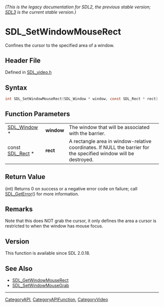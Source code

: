 ###### (This is the legacy documentation for SDL2, the previous stable version; [SDL3](https://wiki.libsdl.org/SDL3/) is the current stable version.)
# SDL_SetWindowMouseRect

Confines the cursor to the specified area of a window.

## Header File

Defined in [SDL_video.h](https://github.com/libsdl-org/SDL/blob/SDL2/include/SDL_video.h)

## Syntax

```c
int SDL_SetWindowMouseRect(SDL_Window * window, const SDL_Rect * rect);
```

## Function Parameters

|                              |            |                                                                                                                  |
| ---------------------------- | ---------- | ---------------------------------------------------------------------------------------------------------------- |
| [SDL_Window](SDL_Window) *   | **window** | The window that will be associated with the barrier.                                                             |
| const [SDL_Rect](SDL_Rect) * | **rect**   | A rectangle area in window-relative coordinates. If NULL the barrier for the specified window will be destroyed. |

## Return Value

(int) Returns 0 on success or a negative error code on failure; call
[SDL_GetError](SDL_GetError)() for more information.

## Remarks

Note that this does NOT grab the cursor, it only defines the area a cursor
is restricted to when the window has mouse focus.

## Version

This function is available since SDL 2.0.18.

## See Also

- [SDL_GetWindowMouseRect](SDL_GetWindowMouseRect)
- [SDL_SetWindowMouseGrab](SDL_SetWindowMouseGrab)

----
[CategoryAPI](CategoryAPI), [CategoryAPIFunction](CategoryAPIFunction), [CategoryVideo](CategoryVideo)

